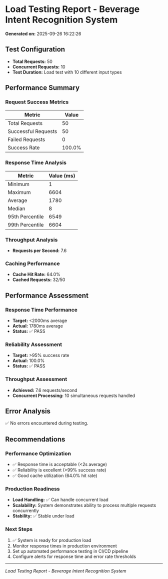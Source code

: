 # Load Testing Report - Beverage Intent Recognition System

**Generated on:** 2025-09-26 16:22:26

## Test Configuration
- **Total Requests:** 50
- **Concurrent Requests:** 10
- **Test Duration:** Load test with 10 different input types

## Performance Summary

### Request Success Metrics
| Metric | Value |
|--------|-------|
| Total Requests | 50 |
| Successful Requests | 50 |
| Failed Requests | 0 |
| Success Rate | 100.0% |

### Response Time Analysis
| Metric | Value (ms) |
|--------|------------|
| Minimum | 1 |
| Maximum | 6604 |
| Average | 1780 |
| Median | 8 |
| 95th Percentile | 6549 |
| 99th Percentile | 6604 |

### Throughput Analysis
- **Requests per Second:** 7.6

### Caching Performance
- **Cache Hit Rate:** 64.0%
- **Cached Requests:** 32/50

## Performance Assessment

### Response Time Performance
- **Target:** <2000ms average
- **Actual:** 1780ms average
- **Status:** ✅ PASS

### Reliability Assessment
- **Target:** >95% success rate
- **Actual:** 100.0%
- **Status:** ✅ PASS

### Throughput Assessment
- **Achieved:** 7.6 requests/second
- **Concurrent Processing:** 10 simultaneous requests handled

## Error Analysis

✅ No errors encountered during testing.

## Recommendations

### Performance Optimization
- ✅ Response time is acceptable (<2s average)
- ✅ Reliability is excellent (>99% success rate)
- ✅ Good cache utilization (64.0% hit rate)

### Production Readiness
- **Load Handling:** ✅ Can handle concurrent load
- **Scalability:** System demonstrates ability to process multiple requests concurrently
- **Stability:** ✅ Stable under load

### Next Steps
1. ✅ System is ready for production load
2. Monitor response times in production environment
3. Set up automated performance testing in CI/CD pipeline
4. Configure alerts for response time and error rate thresholds

---
*Load Testing Report - Beverage Intent Recognition System*
